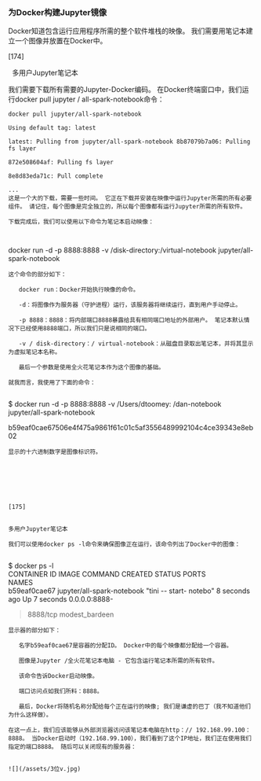 ### 为Docker构建Jupyter镜像

Docker知道包含运行应用程序所需的整个软件堆栈的映像。 我们需要用笔记本建立一个图像并放置在Docker中。
 





[174]

 
多用户Jupyter笔记本

我们需要下载所有需要的Jupyter-Docker编码。 在Docker终端窗口中，我们运行docker pull jupyter / all-spark-notebook命令：


```
docker pull jupyter/all-spark-notebook

Using default tag: latest

latest: Pulling from jupyter/all-spark-notebook 8b87079b7a06: Pulling fs layer

872e508604af: Pulling fs layer

8e8d83eda71c: Pull complete

...
这是一个大的下载，需要一些时间。 它正在下载并安装在映像中运行Jupyter所需的所有必要组件。 请记住，每个图像是完全独立的，所以每个图像都有运行Jupyter所需的所有软件。

下载完成后，我们可以使用以下命令为笔记本启动映像：



```
docker run -d -p 8888:8888 -v /disk-directory:/virtual-notebook jupyter/all-spark-notebook

```
这个命令的部分如下：

   docker run：Docker开始执行映像的命令。

   -d：将图像作为服务器（守护进程）运行，该服务器将继续运行，直到用户手动停止。

   -p 8888：8888：将内部端口8888暴露给具有相同端口地址的外部用户。 笔记本默认情况下已经使用8888端口，所以我们只是说相同的端口。

   -v / disk-directory：/ virtual-notebook：从磁盘目录取出笔记本，并将其显示为虚拟笔记本名称。

   最后一个参数是使用全火花笔记本作为这个图像的基础。

就我而言，我使用了下面的命令：


```
$ docker run -d -p 8888:8888 -v /Users/dtoomey: /dan-notebook jupyter/all-spark-notebook

b59eaf0cae67506e4f475a9861f61c01c5af3556489992104c4ce39343e8eb02

```
显示的十六进制数字是图像标识符。
 






[175]

 
多用户Jupyter笔记本

我们可以使用docker ps -l命令来确保图像正在运行，该命令列出了Docker中的图像：


```


$ docker ps	-l		
CONTAINER ID	IMAGE		COMMAND
CREATED	STATUS	PORTS	
NAMES			
b59eaf0cae67	jupyter/all-spark-notebook	"tini -- start-
notebo"   8	seconds ago	Up 7 seconds	0.0.0.0:8888-
>8888/tcp	modest_bardeen		

```
显示器的部分如下：

   名字b59eaf0cae67是容器的分配ID。 Docker中的每个映像都分配给一个容器。

   图像是Jupyter /全火花笔记本电脑 - 它包含运行笔记本所需的所有软件。

   该命令告诉Docker启动映像。

   端口访问点如我们所料：8888。

   最后，Docker将随机名称分配给每个正在运行的映像; 我们是谦虚的巴丁（我不知道他们为什么这样做）。

在这一点上，我们应该能够从外部浏览器访问该笔记本电脑在http：// 192.168.99.100：8888。 当Docker启动时（192.168.99.100），我们看到了这个IP地址，我们正在使用我们指定的端口8888。 随后可以关闭现有的服务器：


![](/assets/3位v.jpg)





